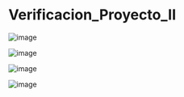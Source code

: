 # Verificacion_Proyecto_II

![image](https://github.com/user-attachments/assets/f76243d7-dde6-428b-b8d8-a07a3e717078)

![image](https://github.com/user-attachments/assets/6e9f82ce-afbf-476c-8df5-cc11a3674d00)

![image](https://github.com/user-attachments/assets/0e90a38e-9219-4beb-8a73-c4dab27ead10)

![image](https://github.com/user-attachments/assets/0582c6af-0d26-4969-9021-1331d57a759d)

